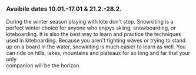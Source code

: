 ### Avaibile dates 10.01.-17.01 &  21.2.-28.2.

During the winter season playing with kite don't stop. 
Snowkiting is a perfect winter choice for anyone who enjoys skiing, 
snowboarding, or kiteboarding. It is also the best way to learn and 
practice the techniques used in kiteboarding. 
Because you aren't fighting waves or trying to stand up on a board in the water, 
snowkiting is much easier to learn as well. You can ride on hills, 
lakes, mountains and plateaux for so long and far that your only  
companion will be the horizon. 
